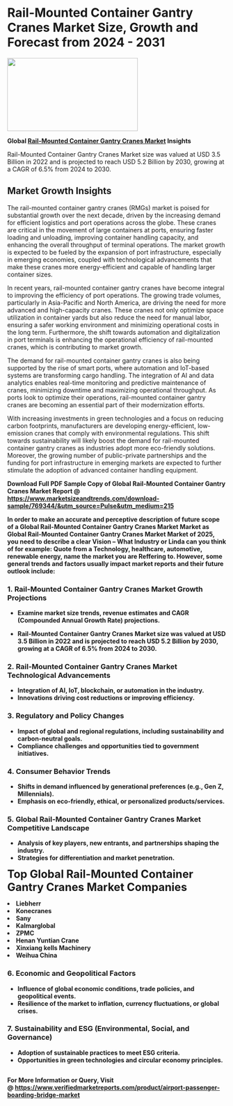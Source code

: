 <H1>Rail-Mounted Container Gantry Cranes Market Size, Growth and Forecast from 2024 - 2031</H1><img class="aligncenter size-medium wp-image-584254" src="https://thirdeyenews.in/wp-content/uploads/2024/09/Global-Market-Research-300x168.jpeg" alt="" width="300" height="168" /><p><strong>Global&nbsp;<a href="https://www.marketsizeandtrends.com/download-sample/769344/&amp;utm_source=Pulse&amp;utm_medium=215">Rail-Mounted Container Gantry Cranes Market</a> Insights</strong></p><p>Rail-Mounted Container Gantry Cranes Market size was valued at USD 3.5 Billion in 2022 and is projected to reach USD 5.2 Billion by 2030, growing at a CAGR of 6.5% from 2024 to 2030.</p><p><h2>Market Growth Insights</h2> <p>The rail-mounted container gantry cranes (RMGs) market is poised for substantial growth over the next decade, driven by the increasing demand for efficient logistics and port operations across the globe. These cranes are critical in the movement of large containers at ports, ensuring faster loading and unloading, improving container handling capacity, and enhancing the overall throughput of terminal operations. The market growth is expected to be fueled by the expansion of port infrastructure, especially in emerging economies, coupled with technological advancements that make these cranes more energy-efficient and capable of handling larger container sizes.</p> <p><strong></strong></p> <p>In recent years, rail-mounted container gantry cranes have become integral to improving the efficiency of port operations. The growing trade volumes, particularly in Asia-Pacific and North America, are driving the need for more advanced and high-capacity cranes. These cranes not only optimize space utilization in container yards but also reduce the need for manual labor, ensuring a safer working environment and minimizing operational costs in the long term. Furthermore, the shift towards automation and digitalization in port terminals is enhancing the operational efficiency of rail-mounted cranes, which is contributing to market growth.</p> <p>The demand for rail-mounted container gantry cranes is also being supported by the rise of smart ports, where automation and IoT-based systems are transforming cargo handling. The integration of AI and data analytics enables real-time monitoring and predictive maintenance of cranes, minimizing downtime and maximizing operational throughput. As ports look to optimize their operations, rail-mounted container gantry cranes are becoming an essential part of their modernization efforts.</p> <p>With increasing investments in green technologies and a focus on reducing carbon footprints, manufacturers are developing energy-efficient, low-emission cranes that comply with environmental regulations. This shift towards sustainability will likely boost the demand for rail-mounted container gantry cranes as industries adopt more eco-friendly solutions. Moreover, the growing number of public-private partnerships and the funding for port infrastructure in emerging markets are expected to further stimulate the adoption of advanced container handling equipment.</p> <p><strong></p><p><span class=""><strong>Download Full PDF Sample Copy of Global Rail-Mounted Container Gantry Cranes Market Report</strong> @ <a href="https://www.marketsizeandtrends.com/download-sample/769344/&amp;utm_source=Pulse&amp;utm_medium=215" target="_blank">https://www.marketsizeandtrends.com/download-sample/769344/&amp;utm_source=Pulse&amp;utm_medium=215</a></span></p><p>In order to make an accurate and perceptive description of future scope of a Global&nbsp;Rail-Mounted Container Gantry Cranes Market Market as Global&nbsp;Rail-Mounted Container Gantry Cranes Market Market of 2025, you need to describe a clear Vision &ndash; What Industry or Linda can you think of for example: Quote from a Technology, healthcare, automotive, renewable energy, name the market you are Reffering to. However, some general trends and factors usually impact market reports and their future outlook include:</p><h3>1.&nbsp;<strong>Rail-Mounted Container Gantry Cranes Market Growth Projections</strong></h3><ul><li>Examine market size trends, revenue estimates and CAGR (Compounded Annual Growth Rate) projections.</li><li><p>Rail-Mounted Container Gantry Cranes Market size was valued at USD 3.5 Billion in 2022 and is projected to reach USD 5.2 Billion by 2030, growing at a CAGR of 6.5% from 2024 to 2030.</p></li></ul><h3>2.&nbsp;<strong>Rail-Mounted Container Gantry Cranes Market Technological Advancements</strong></h3><ul><li>Integration of AI, IoT, blockchain, or automation in the industry.</li><li>Innovations driving cost reductions or improving efficiency.</li></ul><h3>3.&nbsp;<strong>Regulatory and Policy Changes</strong></h3><ul><li>Impact of global and regional regulations, including sustainability and carbon-neutral goals.</li><li>Compliance challenges and opportunities tied to government initiatives.</li></ul><h3>4.&nbsp;<strong>Consumer Behavior Trends</strong></h3><ul><li>Shifts in demand influenced by generational preferences (e.g., Gen Z, Millennials).</li><li>Emphasis on eco-friendly, ethical, or personalized products/services.</li></ul><h3>5.&nbsp;<strong>Global Rail-Mounted Container Gantry Cranes Market Competitive Landscape</strong></h3><ul><li>Analysis of key players, new entrants, and partnerships shaping the industry.</li><li>Strategies for differentiation and market penetration.</li></ul><p data-pm-slice="1 1 []"><span style="color: inherit; font-family: inherit; font-size: 25px;">Top Global Rail-Mounted Container Gantry Cranes Market Companies</span></p><div class="" data-test-id=""><p><li>Liebherr</li><li> Konecranes</li><li> Sany</li><li> Kalmarglobal</li><li> ZPMC</li><li> Henan Yuntian Crane</li><li> Xinxiang kells Machinery</li><li> Weihua China</li></p></div><h3>6.&nbsp;<strong>Economic and Geopolitical Factors</strong></h3><ul><li>Influence of global economic conditions, trade policies, and geopolitical events.</li><li>Resilience of the market to inflation, currency fluctuations, or global crises.</li></ul><h3>7.&nbsp;<strong>Sustainability and ESG (Environmental, Social, and Governance)</strong></h3><ul><li>Adoption of sustainable practices to meet ESG criteria.</li><li>Opportunities in green technologies and circular economy principles.</li></ul><h2><strong style="font-size: 14px;">For More Information or Query, Visit @&nbsp;</strong><a style="background-color: #ffffff; font-size: 14px;" href="https://www.marketsizeandtrends.com/report/rail-mounted-container-gantry-cranes-market/" target="_blank">https://www.verifiedmarketreports.com/product/airport-passenger-boarding-bridge-market</a></h2>
